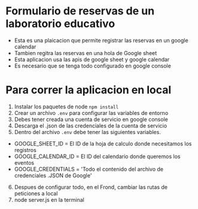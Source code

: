 # Formulario de reservas de un laboratorio educativo

* Esta es una plaicacion que permite registrar las reservas en un google calendar
* Tambien regitra las reservas en una hola de Google sheet
* Esta aplicacion usa las apis de google sheet y google calendar
* Es necesario que se tenga todo configurado en google console

# Para correr la aplicacion en local

1. Instalar los paquetes de node ```npm install```
2. Crear un archivo ```.env``` para configurar las variables de entorno
3. Debes tener creada una cuenta de servicio en google console
4. Descarga el .json de las credenciales de la cuenta de servicio
5. Dentro del archivo ```.env``` debe tener las siguientes variables.
* GOOGLE_SHEET_ID = El ID de la hoja de calculo donde necesitamos los registros
* GOOGLE_CALENDAR_ID = El ID del calendario donde queremos los eventos
* GOOGLE_CREDENTIALS = 'Todo el contenido del archivo de credenciales .JSON de Google'
6. Despues de configurar todo, en el Frond, cambiar las rutas de peticiones a local
7. node server.js en la terminal
